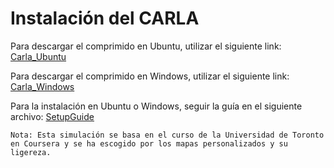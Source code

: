 # Instalación del CARLA 
Para descargar el comprimido en Ubuntu, utilizar el siguiente link: [Carla_Ubuntu](https://d3c33hcgiwev3.cloudfront.net/3dXfty7_EemFOA6Hm29iNA_de05a1c02eff11e9821ed19f5bd73b7b_CarlaUE4Ubuntu.tar.gz?Expires=1687392000&Signature=MvFgblvBdtb~Xe5~C-7zbn21Ynn~zbXtOYnSHWhy1vJy~sNimXUGDqY4IT7dkTgk5N8sgi2Og9uoP6z8wRiKjev-65ylig1q161gIN9uq7XPjqRvxwMNbolG4NSnvQZ2T2P9LlpqAovIiYUR1SmjB5zlyXKCc0IREfXCXWzAG8A_&Key-Pair-Id=APKAJLTNE6QMUY6HBC5A)

Para descargar el comprimido en Windows, utilizar el siguiente link: [Carla_Windows](https://d3c33hcgiwev3.cloudfront.net/uuTN7y7rEemnrA4AsaAhFA_bbb340f02eeb11e9a59e73356fd63643_CarlaUE4Windows.zip?Expires=1687392000&Signature=D-WpK3k-E2o4lX3QSAZggKw76IN046srNyG-S23W2e191r5kcmfDGM8KchVmLnInxLgG3jq-dqg51YXyO7dA7o3cfdoy-4vjhRTlQam6014M3t1G~twj3I22Lr4OS-kmntz4T~ZlaJ7Z1Gg~FWXrsfaGIMLx1JRcNdICRRLwryQ_&Key-Pair-Id=APKAJLTNE6QMUY6HBC5A)

Para la instalación en Ubuntu o Windows, seguir la guía en el siguiente archivo: [SetupGuide](CARLA-SetupGuide-Ubuntu.pdf)


```
Nota: Esta simulación se basa en el curso de la Universidad de Toronto en Coursera y se ha escogido por los mapas personalizados y su ligereza.
```